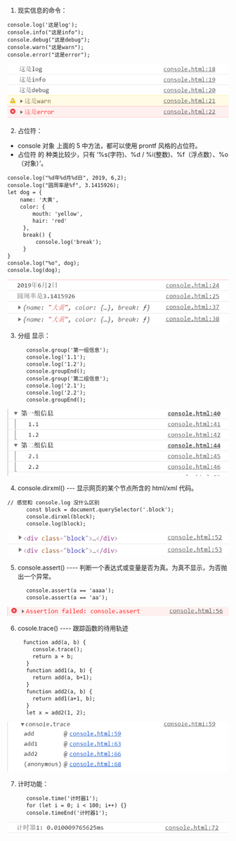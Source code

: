 1. 现实信息的命令：
```
console.log('这是log');
console.info("这是info");
console.debug("这是debug");
console.warn("这是warn");
console.error("这是error");
```
![image](https://github.com/hejh1995/project-img/blob/master/blog/console1.png)

2. 占位符：
- console 对象 上面的 5 中方法，都可以使用 prontf 风格的占位符。
- 占位符 的 种类比较少，只有 ‘%s(字符)、%d / %i(整数)、%f（浮点数）、%o（对象）’。
```
console.log("%d年%d月%d日", 2019, 6,2);
console.log("圆周率是%f", 3.1415926);
let dog = {
    name: '大黄',
    color: {
        mouth: 'yellow',
        hair: 'red'
     },
     break() {
         console.log('break');
     }
}
console.log("%o", dog);
console.log(dog);
```
![image](https://github.com/hejh1995/project-img/blob/master/blog/console2.png)

3. 分组 显示：
```
      console.group('第一组信息');
      console.log('1.1');
      console.log('1.2');
      console.groupEnd();
      console.group('第二组信息');
      console.log('2.1');
      console.log('2.2');
      console.groupEnd();
```
![image](https://github.com/hejh1995/project-img/blob/master/blog/console3.png)

4. console.dirxml()  --- 显示网页的某个节点所含的 html/xml 代码。
```
// 感觉和 console.log 没什么区别
      const block = document.querySelector('.block');
      console.dirxml(block);
      console.log(block);
```
![image](https://github.com/hejh1995/project-img/blob/master/blog/console4.png)

5. console.assert()  ---- 判断一个表达式或变量是否为真。为真不显示，为否抛出一个异常。
```
      console.assert(a == 'aaaa');
      console.assert(a == 'aa');
```
![image](https://github.com/hejh1995/project-img/blob/master/blog/console5.png)

6. cosole.trace()  ---- 跟踪函数的待用轨迹
```
     function add(a, b) {
        console.trace();
        return a + b;
      }
      function add1(a, b) {
        return add(a, b+1);
      }
      function add2(a, b) {
        return add1(a+1, b);
      }
      let x = add2(1, 2);
```
![image](https://github.com/hejh1995/project-img/blob/master/blog/console6.png)

7. 计时功能：
```
      console.time('计时器1');
      for (let i = 0; i < 100; i++) {}
      console.timeEnd('计时器1');
```
![image](https://github.com/hejh1995/project-img/blob/master/blog/console7.png)

